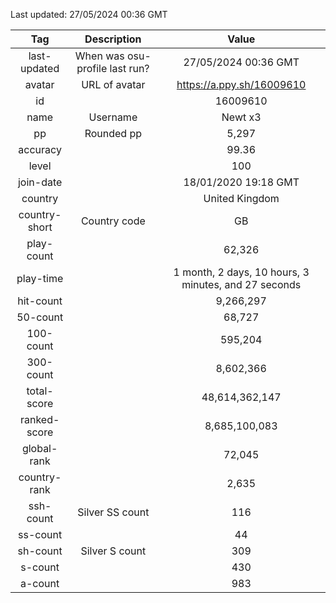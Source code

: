 Last updated: <!-- osu-last-updated -->27/05/2024 00:36 GMT<!-- osu-last-updated -->

|      Tag      |          Description           |                                              Value                                               |
| :-----------: | :----------------------------: | :----------------------------------------------------------------------------------------------: |
| last-updated  | When was osu-profile last run? |                <!-- osu-last-updated -->27/05/2024 00:36 GMT<!-- osu-last-updated -->                |
|    avatar     |         URL of avatar          |                 <!-- osu-avatar -->https://a.ppy.sh/16009610<!-- osu-avatar -->                  |
|      id       |                                |                              <!-- osu-id -->16009610<!-- osu-id -->                              |
|     name      |            Username            |                            <!-- osu-name -->Newt x3<!-- osu-name -->                             |
|      pp       |           Rounded pp           |                               <!-- osu-pp -->5,297<!-- osu-pp -->                                |
|   accuracy    |                                |                         <!-- osu-accuracy -->99.36<!-- osu-accuracy -->                          |
|     level     |                                |                             <!-- osu-level -->100<!-- osu-level -->                              |
|   join-date   |                                |                   <!-- osu-join-date -->18/01/2020 19:18 GMT<!-- osu-join-date -->                   |
|    country    |                                |                      <!-- osu-country -->United Kingdom<!-- osu-country -->                      |
| country-short |          Country code          |                      <!-- osu-country-short -->GB<!-- osu-country-short -->                      |
|  play-count   |                                |                       <!-- osu-play-count -->62,326<!-- osu-play-count -->                       |
|   play-time   |                                | <!-- osu-play-time -->1 month, 2 days, 10 hours, 3 minutes, and 27 seconds<!-- osu-play-time --> |
|   hit-count   |                                |                      <!-- osu-hit-count -->9,266,297<!-- osu-hit-count -->                       |
|   50-count    |                                |                         <!-- osu-50-count -->68,727<!-- osu-50-count -->                         |
|   100-count   |                                |                       <!-- osu-100-count -->595,204<!-- osu-100-count -->                        |
|   300-count   |                                |                      <!-- osu-300-count -->8,602,366<!-- osu-300-count -->                       |
|  total-score  |                                |                  <!-- osu-total-score -->48,614,362,147<!-- osu-total-score -->                  |
| ranked-score  |                                |                 <!-- osu-ranked-score -->8,685,100,083<!-- osu-ranked-score -->                  |
|  global-rank  |                                |                      <!-- osu-global-rank -->72,045<!-- osu-global-rank -->                      |
| country-rank  |                                |                     <!-- osu-country-rank -->2,635<!-- osu-country-rank -->                      |
|   ssh-count   |        Silver SS count         |                         <!-- osu-ssh-count -->116<!-- osu-ssh-count -->                          |
|   ss-count    |                                |                           <!-- osu-ss-count -->44<!-- osu-ss-count -->                           |
|   sh-count    |         Silver S count         |                          <!-- osu-sh-count -->309<!-- osu-sh-count -->                           |
|    s-count    |                                |                           <!-- osu-s-count -->430<!-- osu-s-count -->                            |
|    a-count    |                                |                           <!-- osu-a-count -->983<!-- osu-a-count -->                            |
